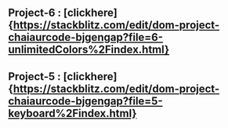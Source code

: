 ## Project-6 :  [clickhere]{https://stackblitz.com/edit/dom-project-chaiaurcode-bjgengap?file=6-unlimitedColors%2Findex.html}

## Project-5 : [clickhere]{https://stackblitz.com/edit/dom-project-chaiaurcode-bjgengap?file=5-keyboard%2Findex.html}